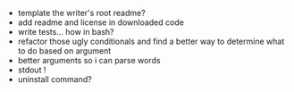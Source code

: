 

- template the writer's root readme?
- add readme and license in downloaded code
- write tests... how in bash?
- refactor those ugly conditionals and find a better way to determine what to do based on argument
- better arguments so i can parse words
- stdout !
- uninstall command?